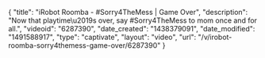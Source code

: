 {
    "title": "iRobot Roomba - #Sorry4TheMess | Game Over",
    "description": "Now that playtime\u2019s over, say #Sorry4TheMess to mom once and for all.",
    "videoid": "6287390",
    "date_created": "1438379091",
    "date_modified": "1491588917",
    "type": "captivate",
    "layout": "video",
    "url": "\/v\/irobot-roomba-sorry4themess-game-over\/6287390"
}